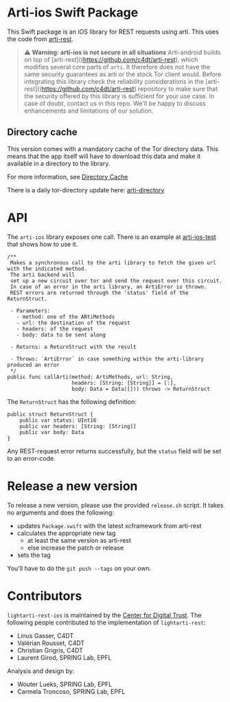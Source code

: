 # Arti-ios Swift Package

This Swift package is an iOS library for REST requests using arti.
This uses the code from [arti-rest](https://github.com/c4dt/arti-rest).

> :warning: **Warning: arti-ios is not secure in all situations** Arti-android builds on top of [arti-rest]((https://github.com/c4dt/arti-rest), which modifies several core parts of `arti`. It therefore does not have the same security guarantees as arti or the stock Tor client would. Before integrating this library check the reliability considerations in the [arti-rest]((https://github.com/c4dt/arti-rest) repository to make sure that the security offered by this library is sufficient for your use case. In case of doubt, contact us in this repo. We'll be happy to discuss enhancements and limitations of our solution.

## Directory cache

This version comes with a mandatory cache of the Tor directory data.
This means that the app itself will have to download this data and make
it available in a directory to the library.

For more information, see [Directory Cache](https://github.com/c4dt/arti-rest/blob/main/tools/README.md)

There is a daily tor-directory update here:
[arti-directory](https://github.com/c4dt/arti-directory)

# API

The `arti-ios` library exposes one call.
There is an example at [arti-ios-test](https://github.com/c4dt/arti-ios-test/blob/main/arti-ios-test/BackgroundCall.swift) that shows how
to use it.

```
/**
 Makes a synchronous call to the arti library to fetch the given url with the indicated method. 
 The arti backend will
 set up a new circuit over tor and send the request over this circuit.
 In case of an error in the arti library, an ArtiError is thrown.
 REST errors are returned through the 'status' field of the ReturnStruct.
 
 - Parameters:
   - method: one of the ARtiMethods
   - url: the destination of the request
   - headers: of the request
   - body: data to be sent along
   
 - Returns: a ReturnStruct with the result
 
 - Throws: `ArtiError` in case something within the arti-library produced an error
 */
public func callArti(method: ArtiMethods, url: String,
                     headers: [String: [String]] = [:],
                     body: Data = Data([])) throws -> ReturnStruct
```

The `ReturnStruct` has the following definition:

```
public struct ReturnStruct {
    public var status: UInt16
    public var headers: [String: [String]]
    public var body: Data
}
```

Any REST-request error returns successfully, but the `status` field will be set to an error-code.

# Release a new version

To release a new version, please use the provided `release.sh` script. 
It takes no arguments and does the following:
- updates `Package.swift` with the latest xcframework from arti-rest
- calculates the appropriate new tag
  - at least the same version as arti-rest
  - else increase the patch or release
- sets the tag

You'll have to do the `git push --tags` on your own.

# Contributors

`lightarti-rest-ios` is maintained by the [Center for Digital Trust](https://c4dt.org/). The following people contributed to the implementation of `lightarti-rest`:

* Linus Gasser, C4DT
* Valérian Rousset, C4DT
* Christian Grigris, C4DT
* Laurent Girod, SPRING Lab, EPFL

Analysis and design by:

* Wouter Lueks, SPRING Lab, EPFL
* Carmela Troncoso, SPRING Lab, EPFL

